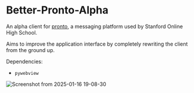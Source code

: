 # Better-Pronto-Alpha

An alpha client for [pronto](https://pronto.io), a messaging platform used by Stanford Online High School.

Aims to improve the application interface by completely rewriting the client from the ground up.

Dependencies:

- `pywebview` 

![Screenshot from 2025-01-16 19-08-30](https://github.com/user-attachments/assets/785d6bd6-0d9e-435d-bf7a-84c77823275d)

